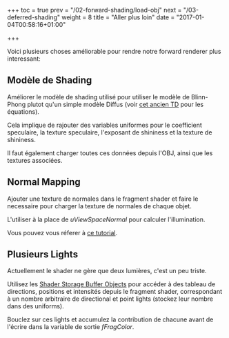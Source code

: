 +++
toc = true
prev = "/02-forward-shading/load-obj"
next = "/03-deferred-shading"
weight = 8
title = "Aller plus loin"
date = "2017-01-04T00:58:16+01:00"

+++

Voici plusieurs choses améliorable pour rendre notre forward renderer plus interessant:

## Modèle de Shading

Améliorer le modèle de shading utilisé pour utiliser le modèle de Blinn-Phong plutot qu'un simple modèle Diffus (voir [cet ancien TD](http://igm.univ-mlv.fr/~lnoel/index.php?section=teaching&teaching=opengl&teaching_section=tds&td=td8#intro) pour les équations).

Cela implique de rajouter des variables uniformes pour le coefficient speculaire, la texture speculaire, l'exposant de shininess et la texture de shininess.

Il faut également charger toutes ces données depuis l'OBJ, ainsi que les textures associées.

## Normal Mapping

Ajouter une texture de normales dans le fragment shader et faire le necessaire pour charger la texture de normales de chaque objet.

L'utiliser à la place de *uViewSpaceNormal* pour calculer l'illumination.

Vous pouvez vous réferer à [ce tutorial](http://ogldev.atspace.co.uk/www/tutorial26/tutorial26.html).

## Plusieurs Lights

Actuellement le shader ne gère que deux lumières, c'est un peu triste.

Utilisez les [Shader Storage Buffer Objects](https://www.khronos.org/opengl/wiki/Shader_Storage_Buffer_Object) pour accéder à des tableau de directions, positions et intensités depuis le fragment shader, correspondant à un nombre arbitraire de directional et point lights (stockez leur nombre dans des uniforms).

Bouclez sur ces lights et accumulez la contribution de chacune avant de l'écrire dans la variable de sortie *fFragColor*.